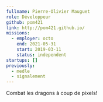 ```yaml
---
fullname: Pierre-Olivier Mauguet
role: Développeur
github: pom421
link: http://pom421.github.io/
missions:
  - employer: octo
    end: 2021-05-31
    start: 2019-03-11
    status: independent
startups: []
previously:
  - medle
  - signalement
---
```

Combat les dragons à coup de pixels!

